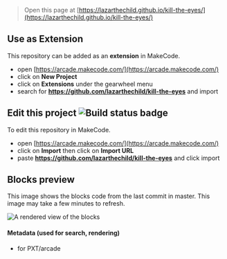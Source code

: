  


> Open this page at [https://lazarthechild.github.io/kill-the-eyes/](https://lazarthechild.github.io/kill-the-eyes/)

## Use as Extension

This repository can be added as an **extension** in MakeCode.

* open [https://arcade.makecode.com/](https://arcade.makecode.com/)
* click on **New Project**
* click on **Extensions** under the gearwheel menu
* search for **https://github.com/lazarthechild/kill-the-eyes** and import

## Edit this project ![Build status badge](https://github.com/lazarthechild/kill-the-eyes/workflows/MakeCode/badge.svg)

To edit this repository in MakeCode.

* open [https://arcade.makecode.com/](https://arcade.makecode.com/)
* click on **Import** then click on **Import URL**
* paste **https://github.com/lazarthechild/kill-the-eyes** and click import

## Blocks preview

This image shows the blocks code from the last commit in master.
This image may take a few minutes to refresh.

![A rendered view of the blocks](https://github.com/lazarthechild/kill-the-eyes/raw/master/.github/makecode/blocks.png)

#### Metadata (used for search, rendering)

* for PXT/arcade
<script src="https://makecode.com/gh-pages-embed.js"></script><script>makeCodeRender("{{ site.makecode.home_url }}", "{{ site.github.owner_name }}/{{ site.github.repository_name }}");</script>
